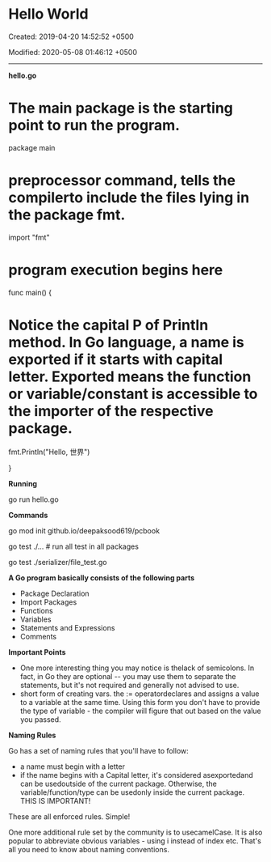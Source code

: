 # Hello World

Created: 2019-04-20 14:52:52 +0500

Modified: 2020-05-08 01:46:12 +0500

---

**hello.go**

# The main package is the starting point to run the program.

package main



# preprocessor command, tells the compilerto include the files lying in the package fmt.

import "fmt"



# program execution begins here

func main() {



# Notice the capital P of Println method. In Go language, a name is exported if it starts with capital letter. Exported means the function or variable/constant is accessible to the importer of the respective package.



fmt.Println("Hello, 世界")

}



**Running**

go run hello.go



**Commands**

go mod init github.io/deepaksood619/pcbook

go test ./... # run all test in all packages

go test ./serializer/file_test.go



**A Go program basically consists of the following parts**
-   Package Declaration
-   Import Packages
-   Functions
-   Variables
-   Statements and Expressions
-   Comments



**Important Points**
-   One more interesting thing you may notice is thelack of semicolons. In fact, in Go they are optional -- you may use them to separate the statements, but it's not required and generally not advised to use.
-   short form of creating vars. the := operatordeclares and assigns a value to a variable at the same time. Using this form you don't have to provide the type of variable - the compiler will figure that out based on the value you passed.



**Naming Rules**

Go has a set of naming rules that you'll have to follow:
-   a name must begin with a letter
-   if the name begins with a Capital letter, it's considered asexportedand can be usedoutside of the current package. Otherwise, the variable/function/type can be usedonly inside the current package. THIS IS IMPORTANT!



These are all enforced rules. Simple!



One more additional rule set by the community is to usecamelCase. It is also popular to abbreviate obvious variables - using i instead of index etc. That's all you need to know about naming conventions.


